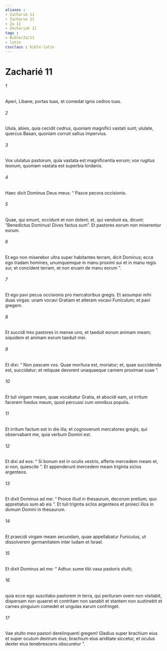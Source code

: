 ```yaml
---
aliases : 
- Zacharié 11
- Zacharie 11
- Za 11
- Zechariah 11
tags : 
- Bible/Za/11
- latin
cssclass : bible-latin
---
```


# Zacharié 11

###### 1
Aperi, Libane, portas tuas, et comedat ignis cedros tuas.
###### 2
Ulula, abies, quia cecidit cedrus, quoniam magnifici vastati sunt; ululate, quercus Basan, quoniam corruit saltus impervius.
###### 3
Vox ululatus pastorum, quia vastata est magnificentia eorum; vox rugitus leonum, quoniam vastata est superbia Iordanis.
###### 4
Haec dicit Dominus Deus meus: “ Pasce pecora occisionis. 
###### 5
Quae, qui emunt, occidunt et non dolent; et, qui vendunt ea, dicunt: “Benedictus Dominus! Dives factus sum”. Et pastores eorum non miserentur eorum.
###### 6
Et ego non miserebor ultra super habitantes terram, dicit Dominus; ecce ego tradam homines, unumquemque in manu proximi sui et in manu regis sui; et concident terram, et non eruam de manu eorum ”.
###### 7
Et ego pavi pecus occisionis pro mercatoribus gregis. Et assumpsi mihi duas virgas: unam vocavi Gratiam et alteram vocavi Funiculum; et pavi gregem. 
###### 8
Et succidi tres pastores in mense uno, et taeduit eorum animam meam; siquidem et animam eorum taeduit mei. 
###### 9
Et dixi: “ Non pascam vos. Quae moritura est, moriatur; et, quae succidenda est, succidatur; et reliquae devorent unaquaeque carnem proximae suae ”. 
###### 10
Et tuli virgam meam, quae vocabatur Gratia, et abscidi eam, ut irritum facerem foedus meum, quod percussi cum omnibus populis. 
###### 11
Et irritum factum est in die illa; et cognoverunt mercatores gregis, qui observabant me, quia verbum Domini est. 
###### 12
Et dixi ad eos: “ Si bonum est in oculis vestris, afferte mercedem meam et, si non, quiescite ”. Et appenderunt mercedem meam triginta siclos argenteos. 
###### 13
Et dixit Dominus ad me: “ Proice illud in thesaurum, decorum pretium, quo appretiatus sum ab eis ”. Et tuli triginta siclos argenteos et proieci illos in domum Domini in thesaurum. 
###### 14
Et praecidi virgam meam secundam, quae appellabatur Funiculus, ut dissolverem germanitatem inter Iudam et Israel.
###### 15
Et dixit Dominus ad me: “ Adhuc sume tibi vasa pastoris stulti;
###### 16
quia ecce ego suscitabo pastorem in terra, qui perituram ovem non visitabit, dispersam non quaeret et contritam non sanabit et stantem non sustinebit et carnes pinguium comedet et ungulas earum confringet.
###### 17
Vae stulto meo pastori derelinquenti gregem! Gladius super brachium eius et super oculum dextrum eius; brachium eius ariditate siccetur, et oculus dexter eius tenebrescens obscuretur ”.

